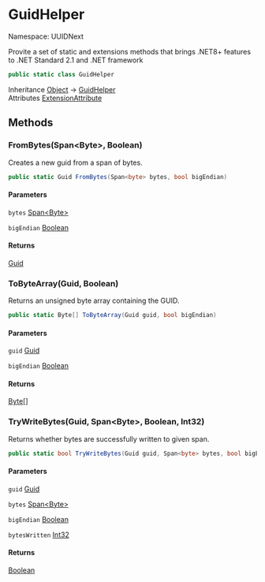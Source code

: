 # GuidHelper

Namespace: UUIDNext

Provite a set of static and extensions methods that brings .NET8+ features to .NET Standard 2.1 and .NET framework

```csharp
public static class GuidHelper
```

Inheritance [Object](https://docs.microsoft.com/en-us/dotnet/api/system.object) → [GuidHelper](./uuidnext.guidhelper.md)<br>
Attributes [ExtensionAttribute](https://docs.microsoft.com/en-us/dotnet/api/system.runtime.compilerservices.extensionattribute)

## Methods

### **FromBytes(Span&lt;Byte&gt;, Boolean)**

Creates a new guid from a span of bytes.

```csharp
public static Guid FromBytes(Span<byte> bytes, bool bigEndian)
```

#### Parameters

`bytes` [Span&lt;Byte&gt;](https://docs.microsoft.com/en-us/dotnet/api/system.span-1)<br>

`bigEndian` [Boolean](https://docs.microsoft.com/en-us/dotnet/api/system.boolean)<br>

#### Returns

[Guid](https://docs.microsoft.com/en-us/dotnet/api/system.guid)<br>

### **ToByteArray(Guid, Boolean)**

Returns an unsigned byte array containing the GUID.

```csharp
public static Byte[] ToByteArray(Guid guid, bool bigEndian)
```

#### Parameters

`guid` [Guid](https://docs.microsoft.com/en-us/dotnet/api/system.guid)<br>

`bigEndian` [Boolean](https://docs.microsoft.com/en-us/dotnet/api/system.boolean)<br>

#### Returns

[Byte[]](https://docs.microsoft.com/en-us/dotnet/api/system.byte)<br>

### **TryWriteBytes(Guid, Span&lt;Byte&gt;, Boolean, Int32)**

Returns whether bytes are successfully written to given span.

```csharp
public static bool TryWriteBytes(Guid guid, Span<byte> bytes, bool bigEndian, out int bytesWritten)
```

#### Parameters

`guid` [Guid](https://docs.microsoft.com/en-us/dotnet/api/system.guid)<br>

`bytes` [Span&lt;Byte&gt;](https://docs.microsoft.com/en-us/dotnet/api/system.span-1)<br>

`bigEndian` [Boolean](https://docs.microsoft.com/en-us/dotnet/api/system.boolean)<br>

`bytesWritten` [Int32](https://docs.microsoft.com/en-us/dotnet/api/system.int32)<br>

#### Returns

[Boolean](https://docs.microsoft.com/en-us/dotnet/api/system.boolean)<br>

